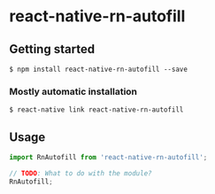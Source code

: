 # react-native-rn-autofill

## Getting started

`$ npm install react-native-rn-autofill --save`

### Mostly automatic installation

`$ react-native link react-native-rn-autofill`

## Usage
```javascript
import RnAutofill from 'react-native-rn-autofill';

// TODO: What to do with the module?
RnAutofill;
```
